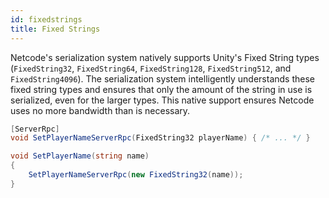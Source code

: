 ```yaml
---
id: fixedstrings
title: Fixed Strings
---
```


Netcode's serialization system natively supports Unity's Fixed String types (`FixedString32`, `FixedString64`, `FixedString128`, `FixedString512`, and `FixedString4096`). The serialization system intelligently understands these fixed string types and ensures that only the amount of the string in use is serialized, even for the larger types. This native support ensures Netcode uses no more bandwidth than is necessary.

```csharp
[ServerRpc]
void SetPlayerNameServerRpc(FixedString32 playerName) { /* ... */ }

void SetPlayerName(string name)
{
    SetPlayerNameServerRpc(new FixedString32(name));
}
```

